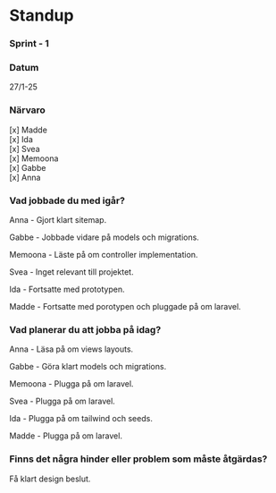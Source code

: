 # Standup

### Sprint - 1

### Datum

27/1-25

### Närvaro

[x] Madde  
[x] Ida  
[x] Svea  
[x] Memoona  
[x] Gabbe  
[x] Anna

### Vad jobbade du med igår?

Anna - Gjort klart sitemap.

Gabbe - Jobbade vidare på models och migrations.

Memoona - Läste på om controller implementation.

Svea - Inget relevant till projektet.

Ida - Fortsatte med prototypen.

Madde - Fortsatte med porotypen och pluggade på om laravel.

### Vad planerar du att jobba på idag?

Anna - Läsa på om views layouts.

Gabbe - Göra klart models och migrations.

Memoona - Plugga på om laravel.

Svea - Plugga på om laravel.

Ida - Plugga på om tailwind och seeds.

Madde - Plugga på om laravel.

### Finns det några hinder eller problem som måste åtgärdas?

Få klart design beslut.
